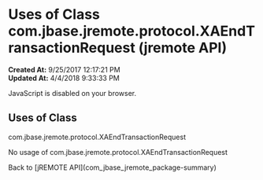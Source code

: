 # Uses of Class com.jbase.jremote.protocol.XAEndTransactionRequest (jremote API)

**Created At:** 9/25/2017 12:17:21 PM  
**Updated At:** 4/4/2018 9:33:33 PM  

<script type="text/javascript"><!--
    try {
        if (location.href.indexOf('is-external=true') == -1) {
            parent.document.title="Uses of Class com.jbase.jremote.protocol.XAEndTransactionRequest (jremote   API)";
        }
    }
    catch(err) {
    }
//--></script><noscript><div>JavaScript is disabled on your browser.</div></noscript><!-- ========= START OF TOP NAVBAR ======= -->
<!--   -->

<script type="text/javascript"><!--
  allClassesLink = document.getElementById("allclasses_navbar_top");
  if(window==top) {
    allClassesLink.style.display = "block";
  }
  else {
    allClassesLink.style.display = "none";
  }
  //--></script>
<!--   -->
<!-- ========= END OF TOP NAVBAR ========= -->
## Uses of Class
com.jbase.jremote.protocol.XAEndTransactionRequest

No usage of com.jbase.jremote.protocol.XAEndTransactionRequest
<!-- ======= START OF BOTTOM NAVBAR ====== -->
<!--   -->Back to [jREMOTE API](com_jbase_jremote_package-summary)



